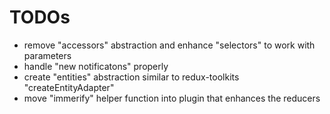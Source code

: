 # TODOs

- remove "accessors" abstraction and enhance "selectors" to work with parameters
- handle "new notificatons" properly
- create "entities" abstraction similar to redux-toolkits "createEntityAdapter"
- move "immerify" helper function into plugin that enhances the reducers 
